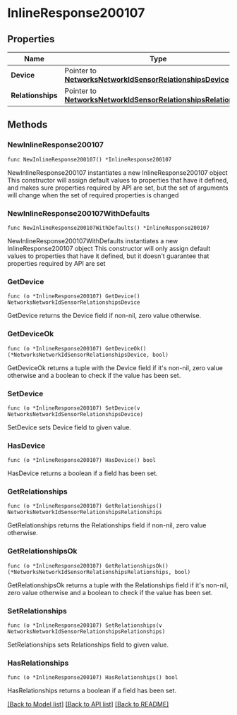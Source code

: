 # InlineResponse200107

## Properties

Name | Type | Description | Notes
------------ | ------------- | ------------- | -------------
**Device** | Pointer to [**NetworksNetworkIdSensorRelationshipsDevice**](NetworksNetworkIdSensorRelationshipsDevice.md) |  | [optional] 
**Relationships** | Pointer to [**NetworksNetworkIdSensorRelationshipsRelationships**](NetworksNetworkIdSensorRelationshipsRelationships.md) |  | [optional] 

## Methods

### NewInlineResponse200107

`func NewInlineResponse200107() *InlineResponse200107`

NewInlineResponse200107 instantiates a new InlineResponse200107 object
This constructor will assign default values to properties that have it defined,
and makes sure properties required by API are set, but the set of arguments
will change when the set of required properties is changed

### NewInlineResponse200107WithDefaults

`func NewInlineResponse200107WithDefaults() *InlineResponse200107`

NewInlineResponse200107WithDefaults instantiates a new InlineResponse200107 object
This constructor will only assign default values to properties that have it defined,
but it doesn't guarantee that properties required by API are set

### GetDevice

`func (o *InlineResponse200107) GetDevice() NetworksNetworkIdSensorRelationshipsDevice`

GetDevice returns the Device field if non-nil, zero value otherwise.

### GetDeviceOk

`func (o *InlineResponse200107) GetDeviceOk() (*NetworksNetworkIdSensorRelationshipsDevice, bool)`

GetDeviceOk returns a tuple with the Device field if it's non-nil, zero value otherwise
and a boolean to check if the value has been set.

### SetDevice

`func (o *InlineResponse200107) SetDevice(v NetworksNetworkIdSensorRelationshipsDevice)`

SetDevice sets Device field to given value.

### HasDevice

`func (o *InlineResponse200107) HasDevice() bool`

HasDevice returns a boolean if a field has been set.

### GetRelationships

`func (o *InlineResponse200107) GetRelationships() NetworksNetworkIdSensorRelationshipsRelationships`

GetRelationships returns the Relationships field if non-nil, zero value otherwise.

### GetRelationshipsOk

`func (o *InlineResponse200107) GetRelationshipsOk() (*NetworksNetworkIdSensorRelationshipsRelationships, bool)`

GetRelationshipsOk returns a tuple with the Relationships field if it's non-nil, zero value otherwise
and a boolean to check if the value has been set.

### SetRelationships

`func (o *InlineResponse200107) SetRelationships(v NetworksNetworkIdSensorRelationshipsRelationships)`

SetRelationships sets Relationships field to given value.

### HasRelationships

`func (o *InlineResponse200107) HasRelationships() bool`

HasRelationships returns a boolean if a field has been set.


[[Back to Model list]](../README.md#documentation-for-models) [[Back to API list]](../README.md#documentation-for-api-endpoints) [[Back to README]](../README.md)


